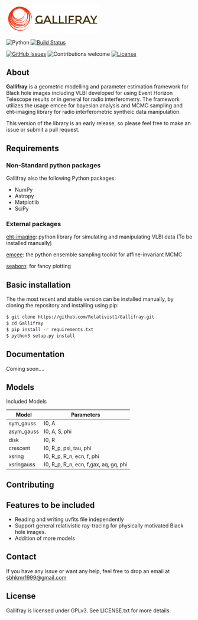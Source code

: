 <p align="left"><img width=50% src="gallifray_logo.png"></p>

![Python](https://img.shields.io/badge/python-v3.6+-blue.svg)
[![Build Status](https://travis-ci.org/anfederico/Clairvoyant.svg?branch=master)](https://travis-ci.org/Relativist1/Gallifray)
<!--![Dependencies](https://img.shields.io/badge/dependencies-up%20to%20date-brightgreen.svg)-->
[![GitHub Issues](https://img.shields.io/github/issues/Relativist1/Gallifray?color=yellow)](https://github.com/Relativist1/Gallifray/issues)
![Contributions welcome](https://img.shields.io/badge/contributions-welcome-orange.svg)
[![License](https://img.shields.io/github/license/Relativist1/Gallifray?color=blue)](https://github.com/Relativist1/Gallifray/blob/master/LICENSE)
## About

**Gallifray** is a geometric modelling and parameter estimation framework for Black hole images including VLBI developed for using Event Horizon Telescope results or in general for radio interferometry. The framework utilizes the usage emcee for bayesian analysis and MCMC sampling and eht-imaging library for radio interferometric syntheic data manipulation.

This version of the library is an early release, so please feel free to make an issue or submit a pull request.
<br>

## Requirements
### Non-Standard python packages

Gallifray also the following Python packages:

* NumPy
* Astropy
* Matplotlib
* SciPy

### External packages

[eht-imaging](https://github.com/achael/eht-imaging):  python library for simulating and manipulating VLBI data (To be installed manually)

[emcee](https://github.com/dfm/emcee/): the python ensemble sampling toolkit for affine-invariant MCMC

[seaborn](https://github.com/mwaskom/seaborn): for fancy plotting


## Basic installation

The the most recent and stable version can be installed manually, by cloning the repository and installing using pip:

```sh
$ git clone https://github.com/Relativist1/Gallifray.git
$ cd Gallifray
$ pip install -r requirements.txt
$ python3 setup.py install
```

## Documentation
Coming soon....

## Models
Included Models

| Model      | Parameters                            |
|------------|---------------------------------------|
| sym_gauss  | I0, A                                 |
| asym_gauss | I0, A, S, phi                         |
| disk       | I0, R                                 |
| crescent   | I0, R_p, psi, tau, phi                |
| xsring     | I0, R_p, R_n, ecn, f, phi             |
| xsringauss | I0, R_p, R_n, ecn, f,gax, aq, gq, phi |

## Contributing


## Features to be included
- Reading and writing uvfits file independently
- Support general relativistic ray-tracing for physically motivated Black hole images.
- Addition of more models

## Contact
If you have any issue or want any help, feel free to drop an email at sbhkmr1999@gmail.com

## License
Gallifray is licensed under GPLv3. See LICENSE.txt for more details.
